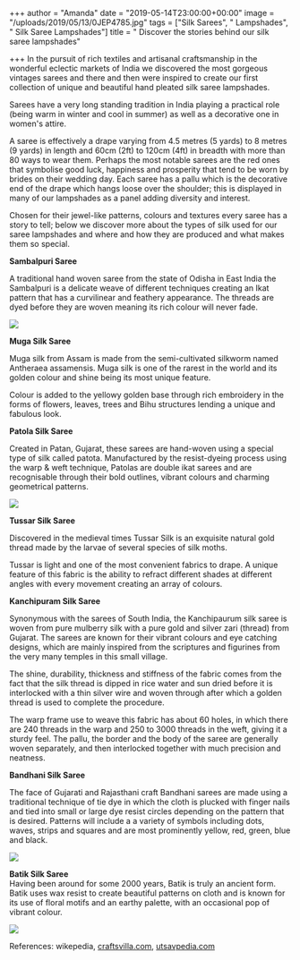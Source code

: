 +++
author = "Amanda"
date = "2019-05-14T23:00:00+00:00"
image = "/uploads/2019/05/13/0JEP4785.jpg"
tags = ["Silk Sarees", " Lampshades", " Silk Saree Lampshades"]
title = " Discover the stories behind our silk saree lampshades"

+++
In the pursuit of rich textiles and artisanal craftsmanship in the wonderful eclectic markets of India we discovered the most gorgeous vintages sarees and there and then were inspired to create our first collection of unique and beautiful hand pleated silk saree lampshades.

Sarees have a very long standing tradition in India playing a practical role (being warm in winter and cool in summer) as well as a decorative one in women's attire.

A saree is effectively a drape varying from 4.5 metres (5 yards) to 8 metres (9 yards) in length and 60cm (2ft) to 120cm (4ft) in breadth with more than 80 ways to wear them. Perhaps the most notable sarees are the red ones that symbolise good luck, happiness and prosperity that tend to be worn by brides on their wedding day. Each saree has a pallu which is the decorative end of the drape which hangs loose over the shoulder; this is displayed in many of our lampshades as a panel adding diversity and interest.

Chosen for their jewel-like patterns, colours and textures every saree has a story to tell; below we discover more about the types of silk used for our saree lampshades and where and how they are produced and what makes them so special.

**Sambalpuri Saree**

A traditional hand woven saree from the state of Odisha in East India the Sambalpuri is a delicate weave of different techniques creating an Ikat pattern that has a curvilinear and feathery appearance. The threads are dyed before they are woven meaning its rich colour will never fade.

![](/uploads/2019/05/13/IMG_2363.jpg)

**Muga Silk Saree**

Muga silk from Assam is made from the semi-cultivated silkworm named Antheraea assamensis. Muga silk is one of the rarest in the world and its golden colour and shine being its most unique feature.

Colour is added to the yellowy golden base through rich embroidery in the forms of flowers, leaves, trees and Bihu structures lending a unique and fabulous look.

**Patola Silk Saree**

Created in Patan, Gujarat, these sarees are hand-woven using a special type of silk called patota. Manufactured by the resist-dyeing process using the warp & weft technique, Patolas are double ikat sarees and are recognisable through their bold outlines, vibrant colours and charming geometrical patterns.

![](/uploads/2019/05/13/IMG_2358.jpg)

**Tussar Silk Saree**

Discovered in the medieval times Tussar Silk is an exquisite natural gold thread made by the larvae of several species of silk moths.

Tussar is light and one of the most convenient fabrics to drape. A unique feature of this fabric is the ability to refract different shades at different angles with every movement creating an array of colours.

**Kanchipuram Silk Saree**

Synonymous with the sarees of South India, the Kanchipaurum silk saree is woven from pure mulberry silk with a pure gold and silver zari (thread) from Gujarat. The sarees are known for their vibrant colours and eye catching designs, which are mainly inspired from the scriptures and figurines from the very many temples in this small village.

The shine, durability, thickness and stiffness of the fabric comes from the fact that the silk thread is dipped in rice water and sun dried before it is interlocked with a thin silver wire and woven through after which a golden thread is used to complete the procedure.

The warp frame use to weave this fabric has about 60 holes, in which there are 240 threads in the warp and 250 to 3000 threads in the weft, giving it a sturdy feel. The pallu, the border and the body of the saree are generally woven separately, and then interlocked together with much precision and neatness.

**Bandhani Silk Saree**

The face of Gujarati and Rajasthani craft Bandhani sarees are made using a traditional technique of tie dye in which the cloth is plucked with finger nails and tied into small or large dye resist circles depending on the pattern that is desired. Patterns will include a a variety of symbols including dots, waves, strips and squares and are most prominently yellow, red, green, blue and black.

![](/uploads/2019/05/13/IMG_2364.jpg)

**Batik Silk Saree**  
Having been around for some 2000 years, Batik is truly an ancient form. Batik uses wax resist to create beautiful patterns on cloth and is known for its use of floral motifs and an earthy palette, with an occasional pop of vibrant colour.

![](/uploads/2019/05/13/IMG_2361.jpg)

References: wikepedia, [craftsvilla.com](http://craftsvilla.com/), [utsavpedia.com](http://utsavpedia.com/)